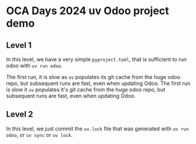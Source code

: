 # OCA Days 2024 uv Odoo project demo

## Level 1

In this level, we have a very simple `pyproject.toml`, that is
sufficient to run odoo with `uv run odoo`.

The first run, it is slow as `uv` populates its git cache from the huge odoo
repo, but subsequent runs are fast, even when updating Odoo.
The first run is slow it `uv` populates it's git cache from the huge odoo repo,
but subsequent runs are fast, even when updating Odoo.

## Level 2

In this level, we just commit the `uv.lock` file that was generated
with `uv run odoo`, or `uv sync` or `uv lock`.

